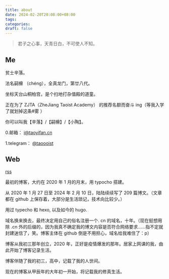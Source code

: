 ```yaml
---
title: about
date: 2024-02-20T20:08:00+08:00
tags: 
categories: 
draft: false
---
```

> 君子之心事，天青日白，不可使人不知。

## Me

贫士辛落。

法名嗣檙 （chéng），全真龙门，第廿八代。

坐标天台山桐柏宫，是个扫地打杂值殿的道童。

正在为了 ZJTA（ZheJiang Taoist Academy） 的推荐名额而奋斗 ing（等我入学了就划掉这条#雾 ）

你可以叫我【辛落】/【嗣檙】/【小陶】。

0.邮箱： [i@taoyifan.cn](mailto:i@taoyifan.cn)

1.telegram： [@taoooist](https://t.me/taoooist)

## Web

[rss](/index.xml)

最初的博客，大约在 2020 年 1 月的月末，用 typocho 搭建。

从 2020 年 1 月 27 日至 2024 年 2 月 10 日，陆陆续续写了 209 篇博文。（文章都在 github 上保存着，大部分是生活琐记，技术向比较少。）

用过 typecho 和 hexo, 以及如今的 hugo.

域名换来换去，最终决定用自己的俗名注册一个. cn 的域名，十年。（现在挺想用除 .cn 外的后缀的，因为我真不确定我的博文内容是否符合网络要求……指不定就封建迷信了，笑。博客主体在 github 倒是不用担心，域名给我难住了：p）

博客从我初三那年创立，2020 年，正好是疫情爆发的那年。居家上网课的我，由此开始了博客记录生活。

博客伴随了我的初三，高中，记载了我的人世间。

现在的博客从甲辰年的大年初一开始，将记载我的修真生活。






